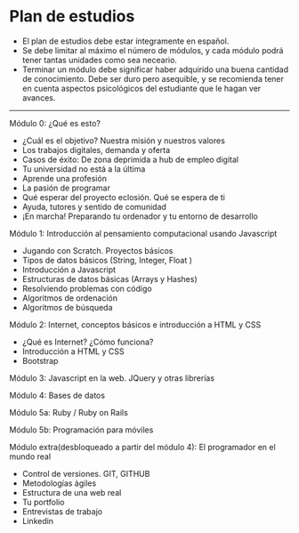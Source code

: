 # Plan de estudios

- El plan de estudios debe estar íntegramente en español.
- Se debe limitar al máximo el número de módulos, y cada módulo podrá tener tantas unidades como sea neceario.
- Terminar un módulo debe significar haber adquirido una buena cantidad de conocimiento. Debe ser duro pero asequible, y se recomienda tener en cuenta aspectos psicológicos del estudiante que le hagan ver avances.
--------


Módulo 0: ¿Qué es esto?

  - ¿Cuál es el objetivo? Nuestra misión y nuestros valores
  - Los trabajos digitales, demanda y oferta
  - Casos de éxito: De zona deprimida a hub de empleo digital
  - Tu universidad no está a la última
  - Aprende una profesión
  - La pasión de programar
  - Qué esperar del proyecto eclosión. Qué se espera de ti
  - Ayuda, tutores y sentido de comunidad
  - ¡En marcha! Preparando tu ordenador y tu entorno de desarrollo

Módulo 1: Introducción al pensamiento computacional usando Javascript

  - Jugando con Scratch. Proyectos básicos
  - Tipos de datos básicos (String, Integer, Float ) 
  - Introducción a Javascript
  - Estructuras de datos básicas (Arrays y Hashes)
  - Resolviendo problemas con código
  - Algoritmos de ordenación
  - Algoritmos de búsqueda

Módulo 2: Internet, conceptos básicos e introducción a HTML y CSS

  - ¿Qué es Internet? ¿Cómo funciona?
  - Introducción a HTML y CSS
  - Bootstrap

Módulo 3: Javascript en la web. JQuery y otras librerías

Módulo 4: Bases de datos

Módulo 5a: Ruby / Ruby on Rails

Módulo 5b: Programación para móviles


Módulo extra(desbloqueado a partir del módulo 4): El programador en el mundo real
  - Control de versiones. GIT, GITHUB
  - Metodologías ágiles
  - Estructura de una web real
  - Tu portfolio
  - Entrevistas de trabajo
  - Linkedin

